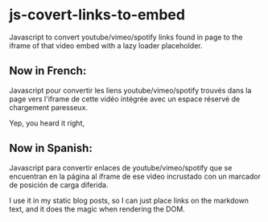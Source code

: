 # js-covert-links-to-embed
Javascript to convert youtube/vimeo/spotify links found in page to the iframe of that video embed with a lazy loader placeholder.


## Now in French:
Javascript pour convertir les liens youtube/vimeo/spotify trouvés dans la page vers l'iframe de cette vidéo intégrée avec un espace réservé de chargement paresseux.


Yep, you heard it right, 

## Now in Spanish: 

Javascript para convertir enlaces de youtube/vimeo/spotify que se encuentran en la página al iframe de ese video incrustado con un marcador de posición de carga diferida.


I use it in my static blog posts, so I can just place links on the markdown text, and it does the magic when rendering the DOM.

